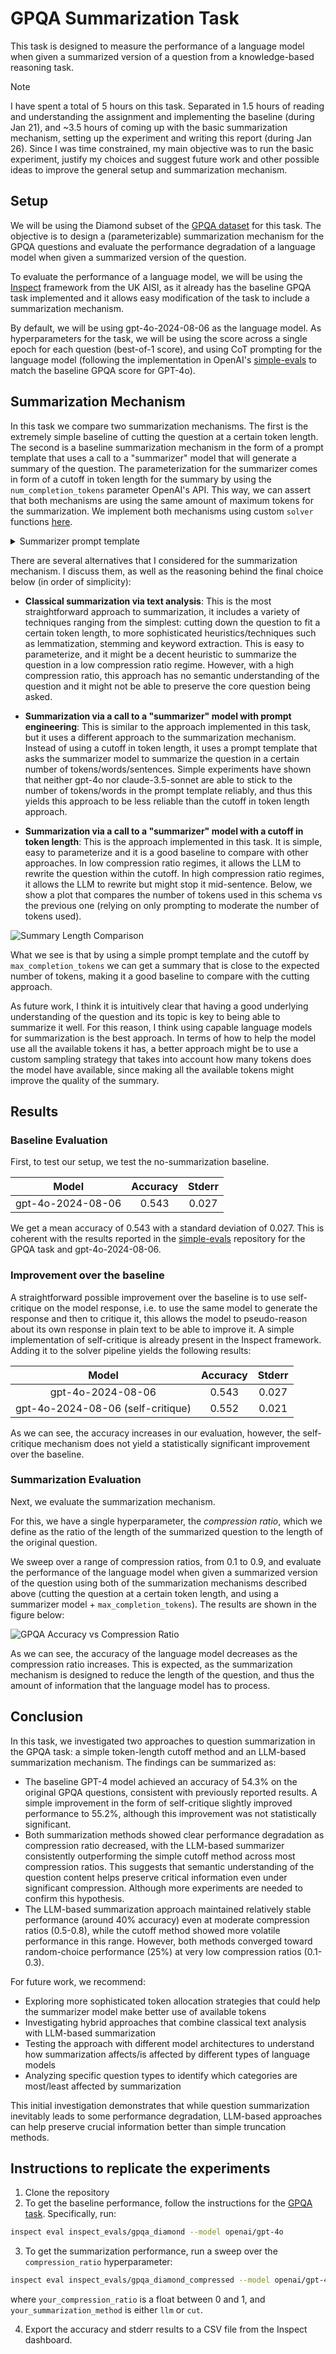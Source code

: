# GPQA Summarization Task

This task is designed to measure the performance of a language model when given a summarized version of a question from a knowledge-based reasoning task.

> [!NOTE]
> I have spent a total of 5 hours on this task. Separated in 1.5 hours of reading and understanding the assignment and implementing the baseline (during Jan 21), and ~3.5 hours of coming up with the basic summarization mechanism, setting up the experiment and writing this report (during Jan 26). Since I was time constrained, my main objective was to run the basic experiment, justify my choices and suggest future work and other possible ideas to improve the general setup and summarization mechanism.

## Setup

We will be using the Diamond subset of the [GPQA dataset](https://github.com/idavidrein/gpqa) for this task. The objective is to design a (parameterizable) summarization mechanism for the GPQA questions and evaluate the performance degradation of a language model when given a summarized version of the question.

To evaluate the performance of a language model, we will be using the [Inspect](https://github.com/UKGovernmentBEIS/inspect_ai/tree/d3f6cb47f0b7332528186b57261bd91b9ac44c3b) framework from the UK AISI, as it already has the baseline GPQA task implemented and it allows easy modification of the task to include a summarization mechanism.

By default, we will be using gpt-4o-2024-08-06 as the language model. As hyperparameters for the task, we will be using the score across a single epoch for each question (best-of-1 score), and using CoT prompting for the language model (following the implementation in OpenAI's [simple-evals](https://github.com/openai/simple-evals) to match the baseline GPQA score for GPT-4o).

## Summarization Mechanism

In this task we compare two summarization mechanisms. The first is the extremely simple baseline of cutting the question at a certain token length. The second is a baseline summarization mechanism in the form of a prompt template that uses a call to a "summarizer" model that will generate a summary of the question. The parameterization for the summarizer comes in form of a cutoff in token length for the summary by using the `num_completion_tokens` parameter OpenAI's API. This way, we can assert that both mechanisms are using the same amount of maximum tokens for the summarization. We implement both mechanisms using custom `solver` functions [here](https://github.com/serteal/gpqa-summarization-task/blob/e48a7def2ba53da53d4f7e879433ecc57b506006/inspect_evals/src/inspect_evals/gpqa_compressed/gpqa_compressed.py).

<details>
<summary>Summarizer prompt template</summary>

```
Provide a summary of this scientific question while keeping all critical technical terms and relationships and preserving the core question being asked:

{input}

Provide only the summary, no additional explanation, use all the text you need.

Summarized question:
```

</details>

There are several alternatives that I considered for the summarization mechanism. I discuss them, as well as the reasoning behind the final choice below (in order of simplicity):

- **Classical summarization via text analysis**: This is the most straightforward approach to summarization, it includes a variety of techniques ranging from the simplest: cutting down the question to fit a certain token length, to more sophisticated heuristics/techniques such as lemmatization, stemming and keyword extraction. This is easy to parameterize, and it might be a decent heuristic to summarize the question in a low compression ratio regime. However, with a high compression ratio, this approach has no semantic understanding of the question and it might not be able to preserve the core question being asked.

- **Summarization via a call to a "summarizer" model with prompt engineering**: This is similar to the approach implemented in this task, but it uses a different approach to the summarization mechanism. Instead of using a cutoff in token length, it uses a prompt template that asks the summarizer model to summarize the question in a certain number of tokens/words/sentences. Simple experiments have shown that neither gpt-4o nor claude-3.5-sonnet are able to stick to the number of tokens/words in the prompt template reliably, and thus this yields this approach to be less reliable than the cutoff in token length approach.

- **Summarization via a call to a "summarizer" model with a cutoff in token length**: This is the approach implemented in this task. It is simple, easy to parameterize and it is a good baseline to compare with other approaches. In low compression ratio regimes, it allows the LLM to rewrite the question within the cutoff. In high compression ratio regimes, it allows the LLM to rewrite but might stop it mid-sentence. Below, we show a plot that compares the number of tokens used in this schema vs the previous one (relying on only prompting to moderate the number of tokens used).

![Summary Length Comparison](assets/summary_length_comparison.png)

What we see is that by using a simple prompt template and the cutoff by `max_completion_tokens` we can get a summary that is close to the expected number of tokens, making it a good baseline to compare with the cutting approach.

As future work, I think it is intuitively clear that having a good underlying understanding of the question and its topic is key to being able to summarize it well. For this reason, I think using capable language models for summarization is the best approach. In terms of how to help the model use all the available tokens it has, a better approach might be to use a custom sampling strategy that takes into account how many tokens does the model have available, since making all the available tokens might improve the quality of the summary.

## Results

### Baseline Evaluation

First, to test our setup, we test the no-summarization baseline.

|       Model       | Accuracy | Stderr |
| :---------------: | :------: | :----: |
| gpt-4o-2024-08-06 |  0.543   | 0.027  |

We get a mean accuracy of 0.543 with a standard deviation of 0.027. This is coherent with the results reported in the [simple-evals](https://github.com/openai/simple-evals) repository for the GPQA task and gpt-4o-2024-08-06.

### Improvement over the baseline

A straightforward possible improvement over the baseline is to use self-critique on the model response, i.e. to use the same model to generate the response and then to critique it, this allows the model to pseudo-reason about its own response in plain text to be able to improve it. A simple implementation of self-critique is already present in the Inspect framework. Adding it to the solver pipeline yields the following results:

|               Model               | Accuracy | Stderr |
| :-------------------------------: | :------: | :----: |
|         gpt-4o-2024-08-06         |  0.543   | 0.027  |
| gpt-4o-2024-08-06 (self-critique) |  0.552   | 0.021  |

As we can see, the accuracy increases in our evaluation, however, the self-critique mechanism does not yield a statistically significant improvement over the baseline.

### Summarization Evaluation

Next, we evaluate the summarization mechanism.

For this, we have a single hyperparameter, the _compression ratio_, which we define as the ratio of the length of the summarized question to the length of the original question.

We sweep over a range of compression ratios, from 0.1 to 0.9, and evaluate the performance of the language model when given a summarized version of the question using both of the summarization mechanisms described above (cutting the question at a certain token length, and using a summarizer model + `max_completion_tokens`). The results are shown in the figure below:

![GPQA Accuracy vs Compression Ratio](assets/gpqa_accuracy_vs_compression_ratio.png)

As we can see, the accuracy of the language model decreases as the compression ratio increases. This is expected, as the summarization mechanism is designed to reduce the length of the question, and thus the amount of information that the language model has to process.

## Conclusion

In this task, we investigated two approaches to question summarization in the GPQA task: a simple token-length cutoff method and an LLM-based summarization mechanism. The findings can be summarized as:

- The baseline GPT-4 model achieved an accuracy of 54.3% on the original GPQA questions, consistent with previously reported results. A simple improvement in the form of self-critique slightly improved performance to 55.2%, although this improvement was not statistically significant.
- Both summarization methods showed clear performance degradation as compression ratio decreased, with the LLM-based summarizer consistently outperforming the simple cutoff method across most compression ratios. This suggests that semantic understanding of the question content helps preserve critical information even under significant compression. Although more experiments are needed to confirm this hypothesis.
- The LLM-based summarization approach maintained relatively stable performance (around 40% accuracy) even at moderate compression ratios (0.5-0.8), while the cutoff method showed more volatile performance in this range. However, both methods converged toward random-choice performance (25%) at very low compression ratios (0.1-0.3).

For future work, we recommend:

- Exploring more sophisticated token allocation strategies that could help the summarizer model make better use of available tokens
- Investigating hybrid approaches that combine classical text analysis with LLM-based summarization
- Testing the approach with different model architectures to understand how summarization affects/is affected by different types of language models
- Analyzing specific question types to identify which categories are most/least affected by summarization

This initial investigation demonstrates that while question summarization inevitably leads to some performance degradation, LLM-based approaches can help preserve crucial information better than simple truncation methods.

## Instructions to replicate the experiments

1. Clone the repository
2. To get the baseline performance, follow the instructions for the [GPQA task](https://github.com/UKGovernmentBEIS/inspect_evals/tree/main/src/inspect_evals/gpqa). Specifically, run:

```bash
inspect eval inspect_evals/gpqa_diamond --model openai/gpt-4o
```

3. To get the summarization performance, run a sweep over the `compression_ratio` hyperparameter:

```bash
inspect eval inspect_evals/gpqa_diamond_compressed --model openai/gpt-4o -T compression_ratio={your_compression_ratio} -T summarization={your_summarization_method}
```

where `your_compression_ratio` is a float between 0 and 1, and `your_summarization_method` is either `llm` or `cut`.

4. Export the accuracy and stderr results to a CSV file from the Inspect dashboard.
